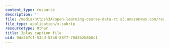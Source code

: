 ```yaml
---
content_type: resource
description: ''
file: /media/https%3A/open-learning-course-data-rc.s3.amazonaws.com/res-6-012-introduction-to-probability-spring-2018/9da267cf53cd52b888f770d2b2b8b0c1_JoQDJMZA7F8.vtt
file_type: application/x-subrip
resourcetype: Other
title: 3play caption file
uid: 9da267cf-53cd-52b8-88f7-70d2b2b8b0c1
---
```

